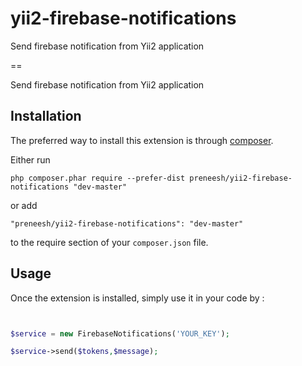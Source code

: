 # yii2-firebase-notifications
Send firebase notification from Yii2 application

==

Send firebase notification from Yii2 application

Installation
------------

The preferred way to install this extension is through [composer](http://getcomposer.org/download/).

Either run

```
php composer.phar require --prefer-dist preneesh/yii2-firebase-notifications "dev-master"
```

or add

```
"preneesh/yii2-firebase-notifications": "dev-master"
```

to the require section of your `composer.json` file.


Usage
-----

Once the extension is installed, simply use it in your code by  :

```php


$service = new FirebaseNotifications('YOUR_KEY');

$service->send($tokens,$message);
